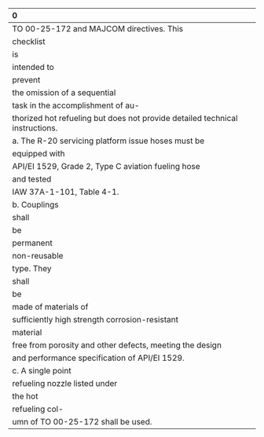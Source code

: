 | 0                                                                            |
|:-----------------------------------------------------------------------------|
| TO 00-25-172 and MAJCOM directives. This                                     |
| checklist                                                                    |
| is                                                                           |
| intended to                                                                  |
| prevent                                                                      |
| the omission of a sequential                                                 |
| task in the accomplishment of au-                                            |
| thorized hot refueling but does not provide detailed technical instructions. |
| a. The R-20 servicing platform issue hoses must be                           |
| equipped with                                                                |
| API/EI 1529, Grade 2, Type C aviation fueling hose                           |
| and tested                                                                   |
| IAW 37A-1-101, Table 4-1.                                                    |
| b. Couplings                                                                 |
| shall                                                                        |
| be                                                                           |
| permanent                                                                    |
| non-reusable                                                                 |
| type. They                                                                   |
| shall                                                                        |
| be                                                                           |
| made of materials of                                                         |
| sufficiently high strength corrosion-resistant                               |
| material                                                                     |
| free from porosity and other defects, meeting the design                     |
| and performance specification of API/EI 1529.                                |
| c. A single point                                                            |
| refueling nozzle listed under                                                |
| the hot                                                                      |
| refueling col-                                                               |
| umn of TO 00-25-172 shall be used.                                           |